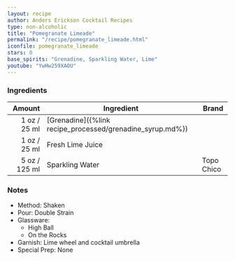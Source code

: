 ```yaml
---
layout: recipe
author: Anders Erickson Cocktail Recipes
type: non-alcoholic
title: "Pomegranate Limeade"
permalink: "/recipe/pomegranate_limeade.html"
iconfile: pomegranate_limeade
stars: 0
base_spirits: "Grenadine, Sparkling Water, Lime"
youtube: "YwHw259XAOU"
---
```


### Ingredients

| Amount | Ingredient                                      | Brand      |
| -----: | ----------------------------------------------- | ---------- |
|   1 oz / 25 ml | [Grenadine]({%link recipe_processed/grenadine_syrup.md%}) |
|   1 oz / 25 ml | Fresh Lime Juice                                |
|   5 oz / 125 ml | Sparkling Water                                 | Topo Chico |

### Notes

- Method: Shaken
- Pour: Double Strain
- Glassware:
  - High Ball
  - On the Rocks
- Garnish: Lime wheel and cocktail umbrella
- Special Prep: None
